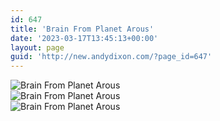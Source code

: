 ```yaml
---
id: 647
title: 'Brain From Planet Arous'
date: '2023-03-17T13:45:13+00:00'
layout: page
guid: 'http://new.andydixon.com/?page_id=647'
---
```


![Brain From Planet Arous](https://i0.wp.com/assets.g8x2.ldn.idrivee2-23.com/posters/Brain%20From%20Planet%20Arous%2001.jpg?w=1200&ssl=1 "Brain From Planet Arous")  
![Brain From Planet Arous](https://i0.wp.com/assets.g8x2.ldn.idrivee2-23.com/posters/Brain%20From%20Planet%20Arous%2002.jpg?w=1200&ssl=1 "Brain From Planet Arous")  
![Brain From Planet Arous](https://i0.wp.com/assets.g8x2.ldn.idrivee2-23.com/posters/Brain%20From%20Planet%20Arous%2003.jpg?w=1200&ssl=1 "Brain From Planet Arous")